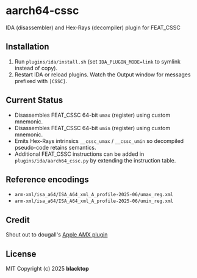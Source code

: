 # aarch64-cssc

IDA (disassembler) and Hex-Rays (decompiler) plugin for FEAT_CSSC

## Installation
1. Run `plugins/ida/install.sh` (set `IDA_PLUGIN_MODE=link` to symlink instead of copy).
2. Restart IDA or reload plugins. Watch the Output window for messages prefixed with `[CSSC]`.

## Current Status
- Disassembles FEAT_CSSC 64-bit `umax` (register) using custom mnemonic.
- Disassembles FEAT_CSSC 64-bit `umin` (register) using custom mnemonic.
- Emits Hex-Rays intrinsics `__cssc_umax` / `__cssc_umin` so decompiled pseudo-code retains semantics.
- Additional FEAT_CSSC instructions can be added in `plugins/ida/aarch64_cssc.py` by extending the instruction table.

## Reference encodings
- `arm-xml/isa_a64/ISA_A64_xml_A_profile-2025-06/umax_reg.xml`
- `arm-xml/isa_a64/ISA_A64_xml_A_profile-2025-06/umin_reg.xml`

## Credit

Shout out to dougall's [Apple AMX plugin](https://gist.github.com/dougallj/7a75a3be1ec69ca550e7c36dc75e0d6f)

## License

MIT Copyright (c) 2025 **blacktop**